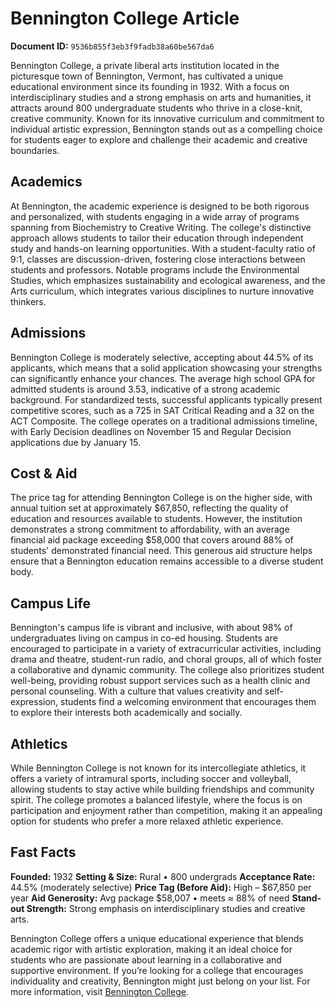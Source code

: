 # Bennington College Article

**Document ID:** `9536b855f3eb3f9fadb38a60be567da6`

Bennington College, a private liberal arts institution located in the picturesque town of Bennington, Vermont, has cultivated a unique educational environment since its founding in 1932. With a focus on interdisciplinary studies and a strong emphasis on arts and humanities, it attracts around 800 undergraduate students who thrive in a close-knit, creative community. Known for its innovative curriculum and commitment to individual artistic expression, Bennington stands out as a compelling choice for students eager to explore and challenge their academic and creative boundaries.

## Academics
At Bennington, the academic experience is designed to be both rigorous and personalized, with students engaging in a wide array of programs spanning from Biochemistry to Creative Writing. The college's distinctive approach allows students to tailor their education through independent study and hands-on learning opportunities. With a student-faculty ratio of 9:1, classes are discussion-driven, fostering close interactions between students and professors. Notable programs include the Environmental Studies, which emphasizes sustainability and ecological awareness, and the Arts curriculum, which integrates various disciplines to nurture innovative thinkers.

## Admissions
Bennington College is moderately selective, accepting about 44.5% of its applicants, which means that a solid application showcasing your strengths can significantly enhance your chances. The average high school GPA for admitted students is around 3.53, indicative of a strong academic background. For standardized tests, successful applicants typically present competitive scores, such as a 725 in SAT Critical Reading and a 32 on the ACT Composite. The college operates on a traditional admissions timeline, with Early Decision deadlines on November 15 and Regular Decision applications due by January 15.

## Cost & Aid
The price tag for attending Bennington College is on the higher side, with annual tuition set at approximately $67,850, reflecting the quality of education and resources available to students. However, the institution demonstrates a strong commitment to affordability, with an average financial aid package exceeding $58,000 that covers around 88% of students' demonstrated financial need. This generous aid structure helps ensure that a Bennington education remains accessible to a diverse student body.

## Campus Life
Bennington's campus life is vibrant and inclusive, with about 98% of undergraduates living on campus in co-ed housing. Students are encouraged to participate in a variety of extracurricular activities, including drama and theatre, student-run radio, and choral groups, all of which foster a collaborative and dynamic community. The college also prioritizes student well-being, providing robust support services such as a health clinic and personal counseling. With a culture that values creativity and self-expression, students find a welcoming environment that encourages them to explore their interests both academically and socially.

## Athletics
While Bennington College is not known for its intercollegiate athletics, it offers a variety of intramural sports, including soccer and volleyball, allowing students to stay active while building friendships and community spirit. The college promotes a balanced lifestyle, where the focus is on participation and enjoyment rather than competition, making it an appealing option for students who prefer a more relaxed athletic experience.

## Fast Facts
**Founded:** 1932
**Setting & Size:** Rural • 800 undergrads
**Acceptance Rate:** 44.5% (moderately selective)
**Price Tag (Before Aid):** High – $67,850 per year
**Aid Generosity:** Avg package $58,007 • meets ≈ 88% of need
**Stand-out Strength:** Strong emphasis on interdisciplinary studies and creative arts.

Bennington College offers a unique educational experience that blends academic rigor with artistic exploration, making it an ideal choice for students who are passionate about learning in a collaborative and supportive environment. If you’re looking for a college that encourages individuality and creativity, Bennington might just belong on your list. For more information, visit [Bennington College](https://www.petersons.com/college-search/bennington-college-000_10000242.aspx).
